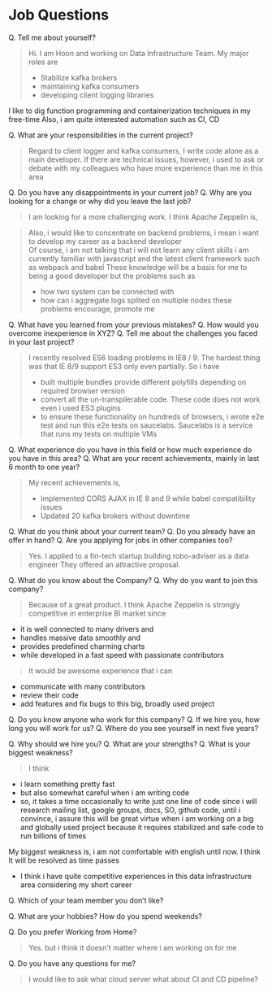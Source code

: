 # Job Questions

Q. Tell me about yourself?

> Hi. I am Hoon and working on Data Infrastructure Team. My major roles are
> - Stabilize kafka brokers
> - maintaining kafka consumers
> - developing client logging libraries

I like to dig function programming and containerization techniques in my free-time
Also, i am quite interested automation such as CI, CD

Q. What are your responsibilities in the current project?

> Regard to client logger and kafka consumers, I write code alone as a main developer.
> If there are technical issues, however, i used to ask or debate with my colleagues who have more experience than me in this area

Q. Do you have any disappointments in your current job?
Q. Why are you looking for a change or why did you leave the last job?

> I am looking for a more challenging work.
> I think Apache Zeppelin is,

> Also, i would like to concentrate on backend problems, 
i mean i want to develop my career as a backend developer  
> Of course, i am not talking that i will not learn any client skills 
> i am currently familiar with javascript and the latest client framework such as webpack and babel
> These knowledge will be a basis for me to being a good developer
> but the problems such as
> - how two system can be connected with
> - how can i aggregate logs splited on multiple nodes
> these problems encourage, promote me

Q. What have you learned from your previous mistakes?
Q. How would you overcome inexperience in XYZ?
Q. Tell me about the challenges you faced in your last project?

> I recently resolved ES6 loading problems in IE8 / 9.
> The hardest thing was that IE 8/9 support ES3 only even partially. So i have
> - built multiple bundles provide different polyfills depending on required browser version
> - convert all the un-transpilerable code. These code does not work even i used ES3 plugins 
> - to ensure these functionality on hundreds of browsers, i wrote e2e test and
> run this e2e tests on saucelabs. Saucelabs is a service that runs my tests on multiple VMs 

Q. What experience do you have in this field or how much experience do you have in this area?
Q. What are your recent achievements, mainly in last 6 month to one year?

> My recent achievements is,
> - Implemented CORS AJAX in IE 8 and 9 while babel compatibility issues 
> - Updated 20 kafka brokers without downtime

Q. What do you think about your current team?
Q. Do you already have an offer in hand?
Q. Are you applying for jobs in other companies too?

> Yes. I applied to a fin-tech startup building robo-adviser as a data engineer
> They offered an attractive proposal.

Q. What do you know about the Company?
Q. Why do you want to join this company?

> Because of a great product. 
> I think Apache Zeppelin is strongly competitive in enterprise BI market since 
- it is well connected to many drivers and
- handles massive data smoothly and
- provides predefined charming charts
- while developed in a fast speed with passionate contributors

> It would be awesome experience that i can 
- communicate with many contributors
- review their code 
- add features and fix bugs to this big, broadly used project

Q. Do you know anyone who work for this company?
Q. If we hire you, how long you will work for us?
Q. Where do you see yourself in next five years?

Q. Why should we hire you?
Q. What are your strengths?
Q. What is your biggest weakness?

> I think 
- i learn something pretty fast
- but also somewhat careful when i am writing code
- so, it takes a time occasionally to write just one line of code since 
i will research mailing list, google groups, docs, SO, github code, until i convince, i assure
this will be great virtue when i am working on a big and globally used project 
because it requires stabilized and safe code to run billions of times 

My biggest weakness is, i am not comfortable with english until now. 
I think It will be resolved as time passes 

- I think i have quite competitive experiences in this data infrastructure area considering my short career 


Q. Which of your team member you don’t like?
   

Q. What are your hobbies? How do you spend weekends?

Q. Do you prefer Working from Home?

> Yes. but i think it doesn't matter where i am working on for me

Q. Do you have any questions for me?

> I would like to ask what cloud server 
> what about CI and CD pipeline?

